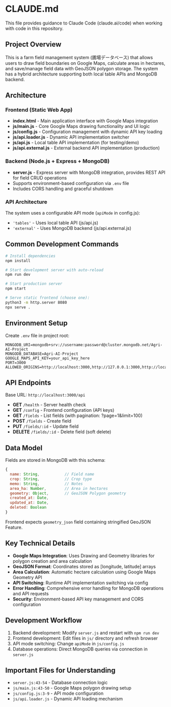 # CLAUDE.md

This file provides guidance to Claude Code (claude.ai/code) when working with code in this repository.

## Project Overview

This is a farm field management system (圃場データベース) that allows users to draw field boundaries on Google Maps, calculate areas in hectares, and save/manage field data with GeoJSON polygon storage. The system has a hybrid architecture supporting both local table APIs and MongoDB backend.

## Architecture

### Frontend (Static Web App)
- **index.html** - Main application interface with Google Maps integration
- **js/main.js** - Core Google Maps drawing functionality and UI logic
- **js/config.js** - Configuration management with dynamic API key loading
- **js/api.loader.js** - Dynamic API implementation switcher
- **js/api.js** - Local table API implementation (for testing/demo)
- **js/api.external.js** - External backend API implementation (production)

### Backend (Node.js + Express + MongoDB)
- **server.js** - Express server with MongoDB integration, provides REST API for field CRUD operations
- Supports environment-based configuration via `.env` file
- Includes CORS handling and graceful shutdown

### API Architecture
The system uses a configurable API mode (`apiMode` in config.js):
- `'tables'` - Uses local table API (js/api.js)
- `'external'` - Uses MongoDB backend (js/api.external.js)

## Common Development Commands

```bash
# Install dependencies
npm install

# Start development server with auto-reload
npm run dev

# Start production server
npm start

# Serve static frontend (choose one):
python3 -m http.server 8080
npx serve .
```

## Environment Setup

Create `.env` file in project root:
```
MONGODB_URI=mongodb+srv://username:password@cluster.mongodb.net/Agri-AI-Project
MONGODB_DATABASE=Agri-AI-Project
GOOGLE_MAPS_API_KEY=your_api_key_here
PORT=3000
ALLOWED_ORIGINS=http://localhost:3000,http://127.0.0.1:3000,http://localhost:8080
```

## API Endpoints

Base URL: `http://localhost:3000/api`

- **GET** `/health` - Server health check
- **GET** `/config` - Frontend configuration (API keys)
- **GET** `/fields` - List fields (with pagination: ?page=1&limit=100)
- **POST** `/fields` - Create field
- **PUT** `/fields/:id` - Update field
- **DELETE** `/fields/:id` - Delete field (soft delete)

## Data Model

Fields are stored in MongoDB with this schema:
```javascript
{
  name: String,           // Field name
  crop: String,           // Crop type
  memo: String,           // Notes
  area_ha: Number,        // Area in hectares
  geometry: Object,       // GeoJSON Polygon geometry
  created_at: Date,
  updated_at: Date,
  deleted: Boolean
}
```

Frontend expects `geometry_json` field containing stringified GeoJSON Feature.

## Key Technical Details

- **Google Maps Integration**: Uses Drawing and Geometry libraries for polygon creation and area calculation
- **GeoJSON Format**: Coordinates stored as [longitude, latitude] arrays
- **Area Calculation**: Automatic hectare calculation using Google Maps Geometry API
- **API Switching**: Runtime API implementation switching via config
- **Error Handling**: Comprehensive error handling for MongoDB operations and API requests
- **Security**: Environment-based API key management and CORS configuration

## Development Workflow

1. Backend development: Modify `server.js` and restart with `npm run dev`
2. Frontend development: Edit files in `js/` directory and refresh browser
3. API mode switching: Change `apiMode` in `js/config.js`
4. Database operations: Direct MongoDB queries via connection in `server.js`

## Important Files for Understanding

- `server.js:43-54` - Database connection logic
- `js/main.js:43-50` - Google Maps polygon drawing setup
- `js/config.js:3-9` - API mode configuration
- `js/api.loader.js` - Dynamic API loading mechanism